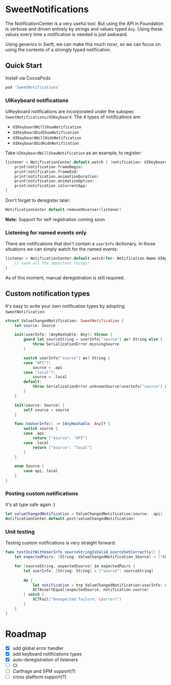 # SweetNotifications
The NotificationCenter is a very useful tool. But using the API in Foundation is verbose and driven entirely by strings and values typed `Any`. Using these values every time a notification is needed is just awkward.

Using generics in Swift, we can make this much nicer, so we can focus on using the contents of a strongly typed notification.

## Quick Start
Install via CocoaPods
```ruby
pod 'SweetNotifications'
```

### UIKeyboard notifications
UIKeyboard notifications are incorporated under the subspec `SweetNotifications/UIKeyboard`. The 4 types of notifications are:
- `UIKeyboardWillShowNotification`
- `UIKeyboardDidShowNotification`
- `UIKeyboardWillHideNotification`
- `UIKeyboardDidHideNotification`

Take `UIKeyboardWillShowNotification` as an example, to register:
```swift
listener = NotificationCenter.default.watch { (notification: UIKeyboardWillShowNotification) in
    print(notification.frameBegin)
    print(notification.frameEnd)
    print(notification.animationDuration)
    print(notification.animationOption)
    print(notification.isCurrentApp)
}
```

Don't forget to deregister later:
```swift
NotificationCenter.default.removeObserver(listener)
```
__Note:__ Support for self registration coming soon

### Listening for named events only
There are notifications that don't contain a `userInfo` dictionary. In those situations we can simply watch for the named events:
```swift
listener = NotificationCenter.default.watch(for: Notification.Name.UIApplicationWillTerminate) {
    // save all the important things!
}
```
As of this moment, manual deregistration is still required.

## Custom notification types
It's easy to write your own notification types by adopting `SweetNotification`:
```swift
struct ValueChangedNotification: SweetNotification {
    let source: Source

    init(userInfo: [AnyHashable: Any]) throws {
        guard let sourceString = userInfo["source"] as? String else {
            throw SerializationError.missingSource
        }

        switch userInfo["source"] as? String {
        case "API"?:
            source = .api
        case "local"?:
            source = .local
        default:
            throw SerializationError.unknownSource(userInfo["source"] as? String ?? "<Not a string>")
        }
    }

    init(source: Source) {
        self.source = source
    }

    func toUserInfo() -> [AnyHashable: Any]? {
        switch source {
        case .api:
            return ["source": "API"]
        case .local
            return ["source": "local"]
        }
    }

    enum Source {
        case api, local
    }
}
```

### Posting custom notifications
It's all type safe again :)
```swift
let valueChangedNotification = ValueChangedNotification(source: .api)
NotificationCenter.default.post(valueChangedNotification)
```

### Unit testing
Testing custom notifications is very straight forward:
```swift
func testInitWithUserInfo_sourceStringIsValid_sourceSetCorrectly() {
    let expectedPairs: [String: ValueChangedNotification.Source] = ["API": .api, "local": .local]

    for (sourceString, expectedSource) in expectedPairs {
        let userInfo: [String: String] = ["source": sourceString]
        
        do {
            let notification = try ValueChangedNotification(userInfo: userInfo)
            XCTAssertEqual(expectedSource, notification.source)
        } catch {
            XCTFail("Unexpected failure: \(error)")
        }
    }
}
```

# Roadmap
- [x] add global error handler
- [x] add keyboard notifications types
- [x] auto-deregistration of listeners
- [ ] CI
- [ ] Carthage and SPM support(?)
- [ ] cross platform support(?)